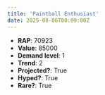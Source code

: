 ```yaml
---
title: 'Paintball Enthusiast'
date: 2025-08-06T00:00:00Z
---
```

- **RAP**: 70923
- **Value**: 85000
- **Demand level**: 1
- **Trend**: 2
- **Projected?**: True
- **Hyped?**: True
- **Rare?**: True
